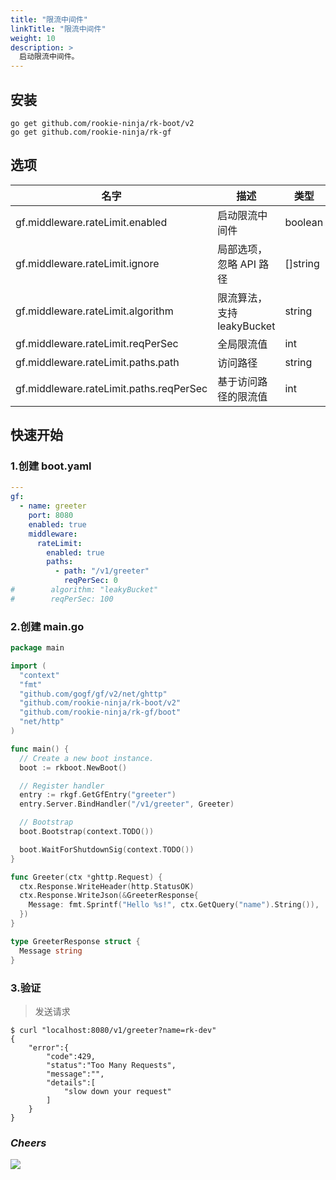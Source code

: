 ```yaml
---
title: "限流中间件"
linkTitle: "限流中间件"
weight: 10
description: >
  启动限流中间件。
---
```


## 安装
```shell script
go get github.com/rookie-ninja/rk-boot/v2
go get github.com/rookie-ninja/rk-gf
```

## 选项
| 名字                                       | 描述                   | 类型      | 默认值         |
|------------------------------------------|----------------------|---------|-------------|
| gf.middleware.rateLimit.enabled         | 启动限流中间件              | boolean | false       |
| gf.middleware.rateLimit.ignore            | 局部选项，忽略 API 路径       | []string | []      |
| gf.middleware.rateLimit.algorithm       | 限流算法， 支持 leakyBucket | string  | leakyBucket |
| gf.middleware.rateLimit.reqPerSec       | 全局限流值                | int     | 1000000     |
| gf.middleware.rateLimit.paths.path      | 访问路径                 | string  | ""          |
| gf.middleware.rateLimit.paths.reqPerSec | 基于访问路径的限流值           | int     | 1000000     |

## 快速开始
### 1.创建 boot.yaml
```yaml
---
gf:
  - name: greeter
    port: 8080
    enabled: true
    middleware:
      rateLimit:
        enabled: true
        paths:
          - path: "/v1/greeter"
            reqPerSec: 0
#        algorithm: "leakyBucket"
#        reqPerSec: 100
```

### 2.创建 main.go
```go
package main

import (
  "context"
  "fmt"
  "github.com/gogf/gf/v2/net/ghttp"
  "github.com/rookie-ninja/rk-boot/v2"
  "github.com/rookie-ninja/rk-gf/boot"
  "net/http"
)

func main() {
  // Create a new boot instance.
  boot := rkboot.NewBoot()

  // Register handler
  entry := rkgf.GetGfEntry("greeter")
  entry.Server.BindHandler("/v1/greeter", Greeter)

  // Bootstrap
  boot.Bootstrap(context.TODO())

  boot.WaitForShutdownSig(context.TODO())
}

func Greeter(ctx *ghttp.Request) {
  ctx.Response.WriteHeader(http.StatusOK)
  ctx.Response.WriteJson(&GreeterResponse{
    Message: fmt.Sprintf("Hello %s!", ctx.GetQuery("name").String()),
  })
}

type GreeterResponse struct {
  Message string
}
```

### 3.验证
> 发送请求

```shell script
$ curl "localhost:8080/v1/greeter?name=rk-dev"
{
    "error":{
        "code":429,
        "status":"Too Many Requests",
        "message":"",
        "details":[
            "slow down your request"
        ]
    }
}
```

### _**Cheers**_
![](/rk-boot/user-guide/cheers.png)